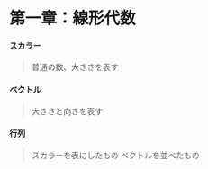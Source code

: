  # 第一章：線形代数

 #### スカラー　
>普通の数、大きさを表す
 
 #### ベクトル
 
>大きさと向きを表す
 
 #### 行列
>スカラーを表にしたもの
>ベクトルを並べたもの

